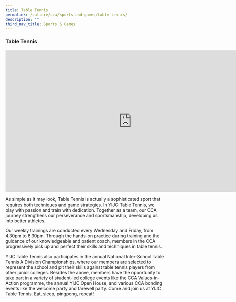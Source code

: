 ```yaml
---
title: Table Tennis
permalink: /culture/cca/sports-and-games/table-tennis/
description: ""
third_nav_title: Sports & Games
---
```

### **Table Tennis**

<iframe width="800" height="450" src="https://www.youtube.com/embed/1XHdwdzm0GQ" title="Table Tennis" frameborder="0" allow="accelerometer; autoplay; clipboard-write; encrypted-media; gyroscope; picture-in-picture; web-share" allowfullscreen></iframe>

As simple as it may look, Table Tennis is actually a sophisticated sport that requires both techniques and game strategies. In YIJC Table Tennis, we play with passion and train with dedication. Together as a team, our CCA journey strengthens our perseverance and sportsmanship, developing us into better athletes.

Our weekly trainings are conducted every Wednesday and Friday, from 4.30pm to 6.30pm. Through the hands-on practice during training and the guidance of our knowledgeable and patient coach, members in the CCA progressively pick up and perfect their skills and techniques in table tennis.

YIJC Table Tennis also participates in the annual National Inter-School Table Tennis A Division Championships, where our members are selected to represent the school and pit their skills against table tennis players from other junior colleges. Besides the above, members have the opportunity to take part in a variety of student-led college events like the CCA Values-in-Action programme, the annual YIJC Open House, and various CCA bonding events like the welcome party and farewell party. Come and join us at YIJC Table Tennis. Eat, sleep, pingpong, repeat!